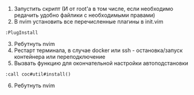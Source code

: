 1. Запустить скрипт (И от root'a в том числе, если необходимо редачить удобно файлики с необходимыми правами)
2. В nvim установить все перечисленные плагины в init.vim
```vim
:PlugInstall
```
3. Ребутнуть nvim
4. Рестарт терминала, в случае docker или ssh - остановка/запуск контейнера или переподключение
5. Вызвать функцию для окончательной настройки автоподстановки
```vim
:call coc#util#install()
```
6. Ребутнуть nvim
